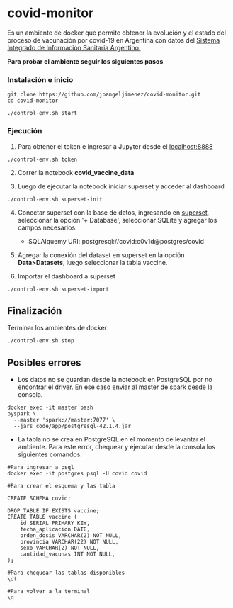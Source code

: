 # covid-monitor

Es un ambiente de docker que permite obtener la evolución y el estado del proceso de vacunación por covid-19 en Argentina con datos del [Sistema Integrado de Información Sanitaria Argentino.](https://sisa.msal.gov.ar/sisa/)


**Para probar el ambiente seguir los siguientes pasos** 


### Instalación e inicio 
```shell
git clone https://github.com/joangeljimenez/covid-monitor.git 
cd covid-monitor

./control-env.sh start
```
### Ejecución 

1. Para obtener el token e ingresar a Jupyter desde el [localhost:8888](http://localhost:8888/)
 ```shell
./control-env.sh token 
```


2. Correr la notebook **covid_vaccine_data** 



3. Luego de ejecutar la notebook iniciar superset y acceder al dashboard 
```shell
./control-env.sh superset-init 
```

4. Conectar superset con la base de datos, ingresando en [superset](http://localhost:8088/), seleccionar la opción '+ Database', seleccionar SQLite y agregar los campos necesarios: 
      - SQLAlquemy URI: postgresql://covid:c0v1d@postgres/covid  



5. Agregar la conexión del dataset en superset en la opción **Data>Datasets**, luego seleccionar la tabla vaccine. 



6. Importar el dashboard a superset 
  ```shell
./control-env.sh superset-import
```

## Finalización 

Terminar los ambientes de docker 
```shell
./control-env.sh stop 
```

## Posibles errores 

- Los datos no se guardan desde la notebook en PostgreSQL por no encontrar el driver. En ese caso enviar al master de spark desde la consola. 

```shell
docker exec -it master bash
pyspark \
  --master 'spark://master:7077' \
  --jars code/app/postgresql-42.1.4.jar
```

- La tabla no se crea en PostgreSQL en el momento de levantar el ambiente. Para este error, chequear y ejecutar desde la consola los siguientes comandos. 
```shell
#Para ingresar a psql 
docker exec -it postgres psql -U covid covid 

#Para crear el esquema y las tabla 

CREATE SCHEMA covid;

DROP TABLE IF EXISTS vaccine;
CREATE TABLE vaccine (
    id SERIAL PRIMARY KEY,
    fecha_aplicacion DATE,
    orden_dosis VARCHAR(2) NOT NULL,  
    provincia VARCHAR(22) NOT NULL,
    sexo VARCHAR(2) NOT NULL, 
    cantidad_vacunas INT NOT NULL, 
);

#Para chequear las tablas disponibles 
\dt 

#Para volver a la terminal 
\q 

```


